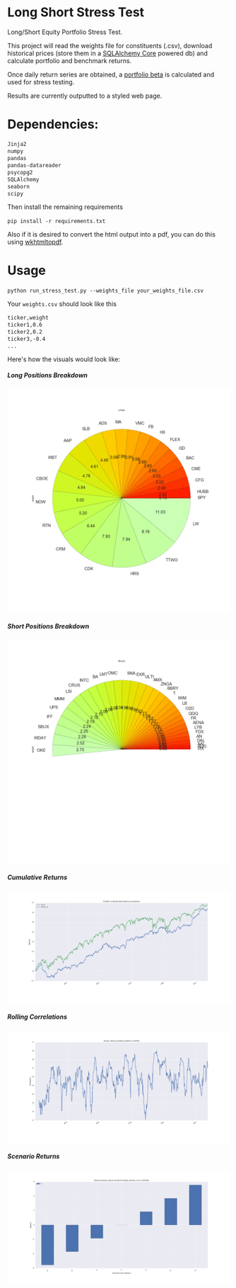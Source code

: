# Long Short Stress Test
Long/Short Equity Portfolio Stress Test.

This project will read the weights file for constituents (.csv), download historical prices (store them in a [SQLAlchemy Core](http://docs.sqlalchemy.org/en/latest/core/engines.html) powered db) and calculate portfolio and benchmark returns.

Once daily return series are obtained, a [portfolio beta](http://www.investopedia.com/terms/b/beta.asp) is calculated and used for stress testing.

Results are currently outputted to a styled web page.


# Dependencies:

```
Jinja2
numpy
pandas
pandas-datareader
psycopg2
SQLAlchemy
seaborn
scipy
```

Then install the remaining requirements

`pip install -r requirements.txt`

Also if it is desired to convert the html output into a pdf, you can do this using [wkhtmltopdf](https://wkhtmltopdf.org/downloads.html).


# Usage

`python run_stress_test.py --weights_file your_weights_file.csv`

Your `weights.csv` should look like this

```
ticker,weight
ticker1,0.6
ticker2,0.2
ticker3,-0.4
...
```

Here's how the visuals would look like:
 
 ##### Long Positions Breakdown
 ![Breakdown of Long Positions](img/longs_breakdown.png)
 
 ##### Short Positions Breakdown
 ![Breakdown of Short Positions](img/shorts_breakdown.png)
 
 ##### Cumulative Returns
 ![Cumulative Returns](img/cumulative_returns.png)
 
 ##### Rolling Correlations
 ![Rolling Correlations vs S&P500](img/rolling_correlation.png)

 ##### Scenario Returns
 ![Stress Scenario Returns](img/scenario_returns.png)